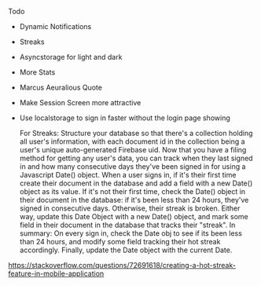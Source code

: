 Todo

- Dynamic Notifications
- Streaks
- Asyncstorage for light and dark
- More Stats
- Marcus Aeuralious Quote
- Make Session Screen more attractive
- Use localstorage to sign in faster without the login page showing

  For Streaks:
  Structure your database so that there's a collection holding all user's information, with each document id in the collection being a user's unique auto-generated Firebase uid.
  Now that you have a filing method for getting any user's data, you can track when they last signed in and how many consecutive days they've been signed in for using a Javascript Date() object.
  When a user signs in, if it's their first time create their document in the database and add a field with a new Date() object as its value. If it's not their first time, check the Date() object in their document in the database: if it's been less than 24 hours, they've signed in consecutive days. Otherwise, their streak is broken.
  Either way, update this Date Object with a new Date() object, and mark some field in their document in the database that tracks their "streak". In summary: On every sign in, check the Date obj to see if its been less than 24 hours, and modify some field tracking their hot streak accordingly. Finally, update the Date object with the current Date.

https://stackoverflow.com/questions/72691618/creating-a-hot-streak-feature-in-mobile-application
